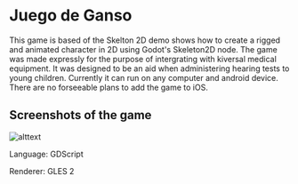 # Juego de Ganso

This game is based of the Skelton 2D demo shows how to create a rigged and animated character in 2D using
Godot's Skeleton2D node. The game was made expressly for the purpose of intergrating with kiversal medical equipment. It was designed to be an aid when administering hearing tests to young children. Currently it can run on any computer and android device. There are no forseeable plans to add the game to iOS.

## Screenshots of the game
![alttext]("https://github.com/aidan4th/juego-de-ganso/blob/master/screenshots/Screenshot.png?raw=true")

Language: GDScript

Renderer: GLES 2
